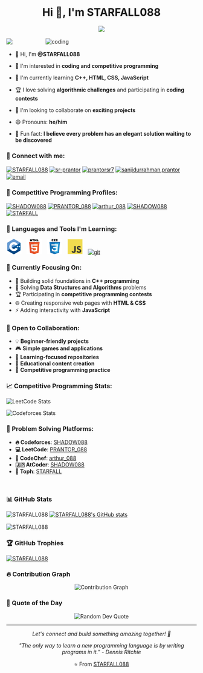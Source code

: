 <h1></h1>
<h1 align="center">Hi 👋, I'm STARFALL088</h1>
<p align="center">
  <a href="https://github.com/DenverCoder1/readme-typing-svg">
    <img src="https://readme-typing-svg.demolab.com/?lines=Passionate%20about%20coding;Competitive%20Programmer;Learning%20web%20development;C%2B%2B%20enthusiast;Always%20ready%20to%20collaborate&font=Fira%20Code&center=true&width=440&height=45&color=f75c7e&vCenter=true&pause=1000&size=22" /></a>
</p>
<img align="right" alt="coding" width="400" src="https://raw.githubusercontent.com/devSouvik/devSouvik/master/gif4.gif"/> 

<p align="left"> <img src="https://komarev.com/ghpvc/?username=STARFALL088&label=Profile%20views&color=red&style=for-the-badge" /> </p> 

- 👋 Hi, I'm **@STARFALL088**

- 👀 I'm interested in **coding and competitive programming**

- 🌱 I'm currently learning **C++, HTML, CSS, JavaScript**

- 🏆 I love solving **algorithmic challenges** and participating in **coding contests**

- 💞️ I'm looking to collaborate on **exciting projects**

- 😄 Pronouns: **he/him**

- 🚀 Fun fact: **I believe every problem has an elegant solution waiting to be discovered**

### 🔗 Connect with me:
<p align="left">
<a href="https://github.com/STARFALL088" target="blank"><img align="center" src="https://raw.githubusercontent.com/rahuldkjain/github-profile-readme-generator/master/src/images/icons/Social/github.svg" alt="STARFALL088" height="30" width="40" /></a>
<a href="https://www.linkedin.com/in/sr-prantor-9b47191b7/" target="blank"><img align="center" src="https://raw.githubusercontent.com/rahuldkjain/github-profile-readme-generator/master/src/images/icons/Social/linked-in-alt.svg" alt="sr-prantor" height="30" width="40" /></a>
<a href="https://www.instagram.com/prantorsr7/" target="blank"><img align="center" src="https://raw.githubusercontent.com/rahuldkjain/github-profile-readme-generator/master/src/images/icons/Social/instagram.svg" alt="prantorsr7" height="30" width="40" /></a>
<a href="https://www.facebook.com/sanjidurrahman.prantor/" target="blank"><img align="center" src="https://raw.githubusercontent.com/rahuldkjain/github-profile-readme-generator/master/src/images/icons/Social/facebook.svg" alt="sanjidurrahman.prantor" height="30" width="40" /></a>
<a href="mailto:your.email@example.com" target="blank"><img align="center" src="https://cdn.jsdelivr.net/gh/devicons/devicon@latest/icons/google/google-original.svg" alt="email" height="30" width="40" /></a>
</p>

### 🏁 Competitive Programming Profiles:

<p align="left">
<a href="https://codeforces.com/profile/SHADOW088" target="blank"><img align="center" src="https://i.ibb.co/gbtBxGvz/2944796.webp" alt="SHADOW088" height="30" width="40" /></a>
<a href="https://leetcode.com/u/PRANTOR_088/" target="blank"><img align="center" src="https://raw.githubusercontent.com/rahuldkjain/github-profile-readme-generator/master/src/images/icons/Social/leet-code.svg" alt="PRANTOR_088" height="30" width="40" /></a>
<a href="https://www.codechef.com/users/arthur_088" target="blank"><img align="center" src="https://cdn.jsdelivr.net/npm/simple-icons@3.1.0/icons/codechef.svg" alt="arthur_088" height="30" width="40" /></a>
<a href="https://atcoder.jp/users/SHADOW088" target="blank"><img align="center" src="https://img.atcoder.jp/assets/atcoder.png" alt="SHADOW088" height="30" width="40" /></a>
<a href="https://toph.co/u/STARFALL" target="blank"><img align="center" src="https://i.ibb.co/CKCSTQWz/toph-logo.jpg" alt="STARFALL" height="30" width="40" /></a>
</p>

### 🧰 Languages and Tools I'm Learning:

<p align="left">
<a href="https://www.w3schools.com/cpp/" target="_blank"><img src="https://raw.githubusercontent.com/devicons/devicon/master/icons/cplusplus/cplusplus-original.svg" alt="cplusplus" width="40" height="40" style="margin-right: 10px;" /></a>
<a href="https://www.w3.org/html/" target="_blank"><img src="https://raw.githubusercontent.com/devicons/devicon/master/icons/html5/html5-original-wordmark.svg" alt="html5" width="40" height="40" style="margin-right: 10px;" /></a>
<a href="https://www.w3schools.com/css/" target="_blank"><img src="https://raw.githubusercontent.com/devicons/devicon/master/icons/css3/css3-original-wordmark.svg" alt="css3" width="40" height="40" style="margin-right: 10px;" /></a>
<a href="https://developer.mozilla.org/en-US/docs/Web/JavaScript" target="_blank"><img src="https://raw.githubusercontent.com/devicons/devicon/master/icons/javascript/javascript-original.svg" alt="javascript" width="40" height="40" style="margin-right: 10px;" /></a>
<a href="https://git-scm.com/" target="_blank"><img src="https://www.vectorlogo.zone/logos/git-scm/git-scm-icon.svg" alt="git" width="40" height="40" style="margin-right: 10px;" /></a>
</p>

### 🎯 Currently Focusing On:
- 🔨 Building solid foundations in **C++ programming**
- 🧠 Solving **Data Structures and Algorithms** problems
- 🏆 Participating in **competitive programming contests**
- 🌐 Creating responsive web pages with **HTML & CSS**
- ⚡ Adding interactivity with **JavaScript**

### 🤝 Open to Collaboration:
- 💡 **Beginner-friendly projects**
- 🎮 **Simple games and applications**
- 🌟 **Learning-focused repositories**
- 📖 **Educational content creation**
- 🏁 **Competitive programming practice**

### 📈 Competitive Programming Stats:

<p align="left">
  <img src="https://leetcard.jacoblin.cool/PRANTOR_088?theme=dark&font=Karma&ext=contest" alt="LeetCode Stats"/>
</p>

<p align="left">
  <img src="https://codeforces-readme-stats.vercel.app/api/card?username=SHADOW088&theme=dark" alt="Codeforces Stats"/>
</p>

### 🏅 Problem Solving Platforms:
- **🔥 Codeforces**: [SHADOW088](https://codeforces.com/profile/SHADOW088)
- **💻 LeetCode**: [PRANTOR_088](https://leetcode.com/u/PRANTOR_088/)
- **🍳 CodeChef**: [arthur_088](https://www.codechef.com/users/arthur_088)
- **🇯🇵 AtCoder**: [SHADOW088](https://atcoder.jp/users/SHADOW088)
- **🏴󠁢󠁤󠁿 Toph**: [STARFALL](https://toph.co/u/STARFALL)

<br/>

### 📊 GitHub Stats

<p><img align="left" src="https://github-readme-stats.vercel.app/api/top-langs?username=STARFALL088&show_icons=true&locale=en&layout=compact&theme=radical" alt="STARFALL088" /></p>

&nbsp;[![STARFALL088's GitHub stats](https://github-readme-stats.vercel.app/api?username=STARFALL088&show_icons=true&theme=radical)](https://github.com/anuraghazra/github-readme-stats)

<p><img align="center" src="https://github-readme-streak-stats.herokuapp.com/?user=STARFALL088&theme=radical" alt="STARFALL088" /></p>

### 🏆 GitHub Trophies
<p align="left"> <a href="https://github.com/ryo-ma/github-profile-trophy"><img src="https://github-profile-trophy.vercel.app/?username=STARFALL088&theme=radical&no-frame=false&no-bg=true&margin-w=4" alt="STARFALL088" /></a> </p>

### 🔥 Contribution Graph
<p align="center">
  <img src="https://github-readme-activity-graph.vercel.app/graph?username=STARFALL088&bg_color=0d1117&color=f85e7e&line=f85e7e&point=ffffff&area=true&hide_border=true" alt="Contribution Graph"/>
</p>

### 💭 Quote of the Day
<p align="center">
  <img src="https://quotes-github-readme.vercel.app/api?type=horizontal&theme=radical" alt="Random Dev Quote"/>
</p>

---
<p align="center">
  <i>Let's connect and build something amazing together! 🚀</i>
</p>

<p align="center">
  <i>"The only way to learn a new programming language is by writing programs in it." - Dennis Ritchie</i>
</p>

<p align="center">
  ⭐️ From <a href="https://github.com/STARFALL088">STARFALL088</a>
</p>

